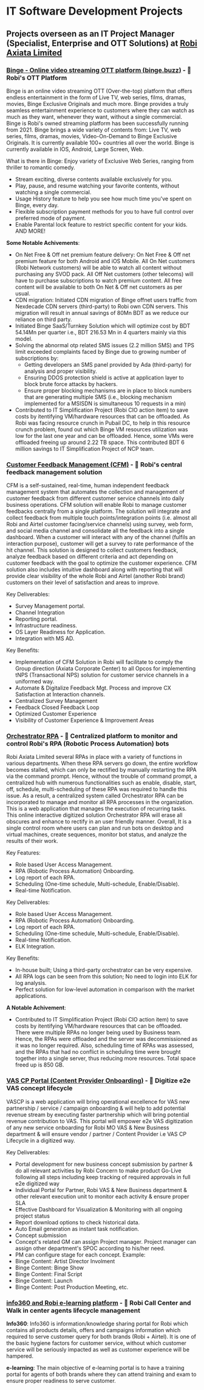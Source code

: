 # IT Software Development Projects

## Projects overseen as an IT Project Manager (Specialist, Enterprise and OTT Solutions) at [Robi Axiata Limited](https://www.robi.com.bd/en)

### [Binge - Online video streaming OTT platform (binge.buzz)](https://binge.buzz/) - 📘 Robi's OTT Platform
Binge is an online video streaming OTT (Over-the-top) platform that offers endless entertainment in the form of Live TV, web series, films, dramas, movies, Binge Exclusive Originals and much more. Binge provides a truly seamless entertainment experience to customers where they can watch as much as they want, whenever they want, without a single commercial. Binge is Robi's owned streaming platform has been successfully running from 2021. Binge brings a wide variety of contents from: Live TV, web series, films, dramas, movies, Video-On-Demand to Binge Exclusive Originals. It is currently available 100+ countries all over the world. Binge is currently available in IOS, Android, Large Screen, Web.

What is there in Binge:
 Enjoy variety of Exclusive Web Series, ranging from thriller to romantic comedy.
* Stream exciting, diverse contents available exclusively for you.
* Play, pause, and resume watching your favorite contents, without watching a single commercial.
* Usage History feature to help you see how much time you've spent on Binge, every day.
* Flexible subscription payment methods for you to have full control over preferred mode of payment.
* Enable Parental lock feature to restrict specific content for your kids. AND MORE!

**Some Notable Achivements**: 
* On Net Free & Off net premium feature delivery: On Net Free & Off net premium feature for both Android and iOS Mobile. All On Net customers (Robi Network customers) will be able to watch all content without purchasing any SVOD pack. All Off Net customers (other telecoms) will have to purchase subscriptions to watch premium content. All free content will be available to both On Net & Off net customers as per usual.
* CDN migration: Initiated CDN migration of Binge offnet users traffic from Nexdecade CDN servers (third-party) to Robi own CDN servers. This migration will result in annual savings of 80Mn BDT as we reduce our reliance on third party.
* Initiated Binge SaaS/Turnkey Solution which will optimize cost by BDT 54.14Mn per quarter i.e., BDT 216.53 Mn in 4 quarters mainly via this model.
* Solving the abnormal otp related SMS issues (2.2 million SMS) and TPS limit exceeded complaints faced by Binge due to growing number of subscriptions by:
  * Getting developers an SMS panel provided by Ada (third-party) for analysis and proper visibility.
  * Ensuring DDOS protection shield is active at application layer to block brute force attacks by hackers.
  * Ensure proper blocking mechanisms are in place to block numbers that are generating multiple SMS (i.e., blocking mechanism implemented for a MSISDN is simultaneous 10 requests in a min)
* Contributed to IT Simplification Project (Robi CIO action item) to save costs by itentifying VM/hardware resources that can be offloaded. As Robi was facing resource crunch in Pubail DC, to help in this resource crunch problem, found out which Binge VM resources utilization was low for the last one year and can be offloaded. Hence, some VMs were offloaded freeing up around 2.22 TB space. This contributed BDT 6 million savings to IT Simplification Project of NCP team.


### [Customer Feedback Management (CFM)](https://cfm.robi.com.bd/) - 📘 Robi's central feedback management solution
CFM is a self-sustained, real-time, human independent feedback management system that automates the collection and management of customer feedback from different customer service channels into daily business operations. CFM solution will enable Robi to manage customer feedbacks centrally from a single platform. The solution will integrate and collect feedback from multiple touch points/integration points (i.e. almost all Robi and Airtel customer facing/service channels) using survey, web form, and social media channel and consolidate all the feedback into a single dashboard. When a customer will interact with any of the channel (fulfils an interaction purpose), customer will get a survey to rate performance of the hit channel. This solution is designed to collect customers feedback, analyze feedback based on different criteria and act depending on customer feedback with the goal to optimize the customer experience. CFM solution also includes intuitive dashboard along with reporting that will provide clear visibility of the whole Robi and Airtel (another Robi brand) customers on their level of satisfaction and areas to improve.

Key Deliverables: 
* Survey Management portal.
* Channel Integration
* Reporting portal.
* Infrastructure readiness.
* OS Layer Readiness for Application.
* Integration with MS AD.

Key Benefits:
* Implementation of CFM Solution in Robi will facilitate to comply the Group direction (Axiata Corporate Center) to all Opcos for implementing tNPS (Transactional NPS) solution for customer service channels in a uniformed way.
* Automate & Digitalize Feedback Mgt. Process and improve CX Satisfaction at Interaction channels.
* Centralized Survey Management
* Feedback Closed Feedback Loop
* Optimized Customer Experience
* Visibility of Customer Experience & Improvement Areas

### [Orchestrator RPA](https:#) - 📘 Centralized platform to monitor and control Robi's RPA (Robotic Process Automation) bots
Robi Axiata Limited several RPAs in place with a variety of functions in various departments. When these RPA servers go down, the entire workflow becomes stalled, which can only be rectified by manually restarting the RPA via the command prompt. Hence, without the trouble of command prompt, a centralized hub with numerous functionalities such as enable, disable, start, off, schedule, multi-scheduling of these RPA was required to handle this issue. As a result, a centralized system called Orchestrator RPA can be incorporated to manage and monitor all RPA processes in the organization. This is a web application that manages the execution of recurring tasks. This online interactive digitized solution Orchestrator RPA will  erase all obscures and enhance to rectify in an user friendly manner.  Overall, It is a single control room where users can plan and run bots on desktop and virtual machines, create sequences, monitor bot status, and analyze the results of their work. 

Key Features:
* Role based User Access Management.
* RPA (Robotic Process Automation) Onboarding.
* Log report of each RPA.
* Scheduling (One-time schedule, Multi-schedule, Enable/Disable).
* Real-time Notification.

Key Deliverables: 
* Role based User Access Management.
* RPA (Robotic Process Automation) Onboarding.
* Log report of each RPA.
* Scheduling (One-time schedule, Multi-schedule, Enable/Disable).
* Real-time Notification.
* ELK Integration.

Key Benefits:
* In-house built; Using a third-party orchestrator can be very expensive.
* All RPA logs can be seen from this solution; No need to login into ELK for log analysis.
* Perfect solution for low-level automation in comparison with the market applications.

**A Notable Achivement**: 
* Contributed to IT Simplification Project (Robi CIO action item) to save costs by itentifying VM/hardware resources that can be offloaded. There were multiple RPAs no longer being used by Business team. Hence, the RPAs were offloaded and the server was decommissioned as it was no longer required. Also, scheduling time of RPAs was assessed, and the RPAs that had no conflict in scheduling time were brought together into a single server, thus reducing more resources. Total space freed up is 850 GB. 

### [VAS CP Portal (Content Provider Onboarding)](https://vascp.robi.com.bd/login) - 📘 Digitize e2e VAS concept lifecycle
VASCP is a web application will bring operational excellence for VAS new partnership / service / campaign onboarding & will help to add potential revenue stream by executing faster partnership which will bring potential revenue contribution to VAS. This portal will empower e2e VAS digitization of any new service onboarding for Robi MO VAS & New Business department & will ensure vendor / partner / Content Provider i.e VAS CP Lifecycle in a digitized way.    

Key Deliverables: 
* Portal development for new business concept submission by partner & do all relevant activities by Robi Concern to make product Go-Live following all steps including keep tracking of required approvals in full e2e digitized way
*  Individual Portal for Partner, Robi VAS & New Business department & other relevant execution unit to monitor each activity & ensure proper SLA
* Effective Dashboard for Visualization & Monitoring with all ongoing project status 
* Report download options to check historical data.
* Auto Email generation as instant task notification. 
* Concept submission
* Concept's related GM can assign Project manager. Project manager can assign other department's SPOC according to his/her need.
* PM can configure stage for each concept. Example:
 * Binge Content: Artist Director Involment
 * Binge Content: Binge Show
 * Binge Content: Final Script
 * Binge Content: Launch
 * Binge Content: Post Production Meeting, etc.


### [info360 and Robi e-learning platform](https:#) - 📘 Robi Call Center and Walk in center agents lifecycle management

**Info360**: Info360 is information/knowledge sharing portal for Robi which contains all products details, offers and campaigns information which required to serve customer query for both brands (Robi + Airtel). It is one of the basic hygiene factors for customer service, without which customer service will be seriously impacted as well as customer experience will be hampered.

**e-learning**: The main objective of e-learning portal is to have a training portal for agents of both brands where they can attend training and exam to ensure proper readiness to serve customer.



